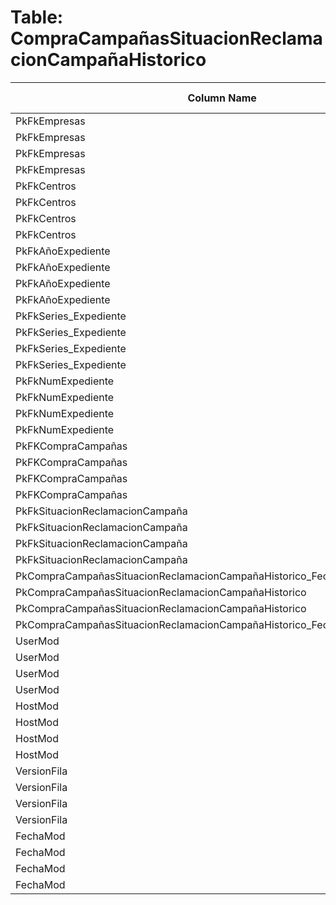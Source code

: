 # Table: CompraCampañasSituacionReclamacionCampañaHistorico

| Column Name | Data Type | Nullable |
|-------------|-----------|----------|
| PkFkEmpresas | smallint | NO |
| PkFkEmpresas | smallint | NO |
| PkFkEmpresas | smallint | NO |
| PkFkEmpresas | smallint | NO |
| PkFkCentros | smallint | NO |
| PkFkCentros | smallint | NO |
| PkFkCentros | smallint | NO |
| PkFkCentros | smallint | NO |
| PkFkAñoExpediente | nvarchar | NO |
| PkFkAñoExpediente | nvarchar | NO |
| PkFkAñoExpediente | nvarchar | NO |
| PkFkAñoExpediente | nvarchar | NO |
| PkFkSeries_Expediente | nvarchar | NO |
| PkFkSeries_Expediente | nvarchar | NO |
| PkFkSeries_Expediente | nvarchar | NO |
| PkFkSeries_Expediente | nvarchar | NO |
| PkFkNumExpediente | int | NO |
| PkFkNumExpediente | int | NO |
| PkFkNumExpediente | int | NO |
| PkFkNumExpediente | int | NO |
| PkFKCompraCampañas | smallint | NO |
| PkFKCompraCampañas | smallint | NO |
| PkFKCompraCampañas | smallint | NO |
| PkFKCompraCampañas | smallint | NO |
| PkFkSituacionReclamacionCampaña | nvarchar | NO |
| PkFkSituacionReclamacionCampaña | nvarchar | NO |
| PkFkSituacionReclamacionCampaña | nvarchar | NO |
| PkFkSituacionReclamacionCampaña | nvarchar | NO |
| PkCompraCampañasSituacionReclamacionCampañaHistorico_FechaSRCHModificacion | datetime | NO |
| PkCompraCampañasSituacionReclamacionCampañaHistorico | datetime | NO |
| PkCompraCampañasSituacionReclamacionCampañaHistorico | datetime | NO |
| PkCompraCampañasSituacionReclamacionCampañaHistorico_FechaSRCHModificacion | datetime | NO |
| UserMod | smallint | NO |
| UserMod | smallint | NO |
| UserMod | smallint | NO |
| UserMod | smallint | NO |
| HostMod | nvarchar | NO |
| HostMod | nvarchar | NO |
| HostMod | nvarchar | NO |
| HostMod | nvarchar | NO |
| VersionFila | tinyint | NO |
| VersionFila | tinyint | NO |
| VersionFila | tinyint | NO |
| VersionFila | tinyint | NO |
| FechaMod | datetime | NO |
| FechaMod | datetime | NO |
| FechaMod | datetime | NO |
| FechaMod | datetime | NO |

